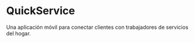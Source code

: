 # QuickService
Una aplicación móvil para conectar clientes con trabajadores de servicios del hogar.
